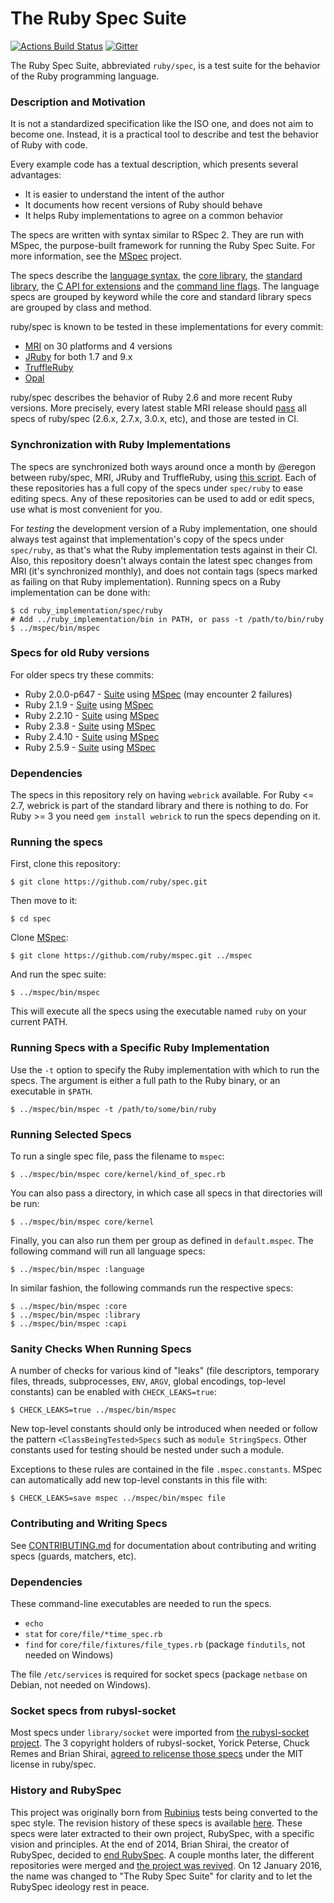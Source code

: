 # The Ruby Spec Suite

[![Actions Build Status](https://github.com/ruby/spec/workflows/CI/badge.svg)](https://github.com/ruby/spec/actions)
[![Gitter](https://badges.gitter.im/ruby/spec.svg)](https://gitter.im/ruby/spec)

The Ruby Spec Suite, abbreviated `ruby/spec`, is a test suite for the behavior of the Ruby programming language.

### Description and Motivation

It is not a standardized specification like the ISO one, and does not aim to become one.
Instead, it is a practical tool to describe and test the behavior of Ruby with code.

Every example code has a textual description, which presents several advantages:

* It is easier to understand the intent of the author
* It documents how recent versions of Ruby should behave
* It helps Ruby implementations to agree on a common behavior

The specs are written with syntax similar to RSpec 2.
They are run with MSpec, the purpose-built framework for running the Ruby Spec Suite.
For more information, see the [MSpec](http://github.com/ruby/mspec) project.

The specs describe the [language syntax](language/), the [core library](core/), the [standard library](library/), the [C API for extensions](optional/capi) and the [command line flags](command_line/).
The language specs are grouped by keyword while the core and standard library specs are grouped by class and method.

ruby/spec is known to be tested in these implementations for every commit:
* [MRI](http://rubyci.org/) on 30 platforms and 4 versions
* [JRuby](https://github.com/jruby/jruby/tree/master/spec/ruby) for both 1.7 and 9.x
* [TruffleRuby](https://github.com/oracle/truffleruby/tree/master/spec/ruby)
* [Opal](https://github.com/opal/opal/tree/master/spec)

ruby/spec describes the behavior of Ruby 2.6 and more recent Ruby versions.
More precisely, every latest stable MRI release should [pass](https://github.com/ruby/spec/actions/workflows/ci.yml) all specs of ruby/spec (2.6.x, 2.7.x, 3.0.x, etc), and those are tested in CI.

### Synchronization with Ruby Implementations

The specs are synchronized both ways around once a month by @eregon between ruby/spec, MRI, JRuby and TruffleRuby,
using [this script](https://github.com/ruby/mspec/blob/master/tool/sync/sync-rubyspec.rb).
Each of these repositories has a full copy of the specs under `spec/ruby` to ease editing specs.
Any of these repositories can be used to add or edit specs, use what is most convenient for you.

For *testing* the development version of a Ruby implementation, one should always test against that implementation's copy of the specs under `spec/ruby`, as that's what the Ruby implementation tests against in their CI.
Also, this repository doesn't always contain the latest spec changes from MRI (it's synchronized monthly), and does not contain tags (specs marked as failing on that Ruby implementation).
Running specs on a Ruby implementation can be done with:

```
$ cd ruby_implementation/spec/ruby
# Add ../ruby_implementation/bin in PATH, or pass -t /path/to/bin/ruby
$ ../mspec/bin/mspec
```

### Specs for old Ruby versions

For older specs try these commits:
* Ruby 2.0.0-p647 - [Suite](https://github.com/ruby/spec/commit/245862558761d5abc676843ef74f86c9bcc8ea8d) using [MSpec](https://github.com/ruby/mspec/commit/f90efa068791064f955de7a843e96e2d7d3041c2) (may encounter 2 failures)
* Ruby 2.1.9 - [Suite](https://github.com/ruby/spec/commit/f029e65241374386077ac500add557ae65069b55) using [MSpec](https://github.com/ruby/mspec/commit/55568ea3918c6380e64db8c567d732fa5781efed)
* Ruby 2.2.10 - [Suite](https://github.com/ruby/spec/commit/cbaa0e412270c944df0c2532fc500c920dba0e92) using [MSpec](https://github.com/ruby/mspec/commit/d84d7668449e96856c5f6bac8cb1526b6d357ce3)
* Ruby 2.3.8 - [Suite](https://github.com/ruby/spec/commit/dc733114d8ae66a3368ba3a98422c50147a76ba5) using [MSpec](https://github.com/ruby/mspec/commit/4599bc195fb109f2a482a01c32a7d659518369ea)
* Ruby 2.4.10 - [Suite](https://github.com/ruby/spec/commit/bce4f2b81d6c31db67cf4d023a0625ceadde59bd) using [MSpec](https://github.com/ruby/mspec/commit/e7eb8aa4c26495b7b461e687d950b96eb08b3ff2)
* Ruby 2.5.9 - [Suite](https://github.com/ruby/spec/commit/c503335d3d9f6ec6ef24de60a0716c34af69b64f) using [MSpec](https://github.com/ruby/mspec/commit/0091e8a62e954717cd54641f935eaf1403692041)

### Dependencies

The specs in this repository rely on having `webrick` available.
For Ruby <= 2.7, webrick is part of the standard library and there is nothing to do.
For Ruby >= 3 you need `gem install webrick` to run the specs depending on it.

### Running the specs

First, clone this repository:

    $ git clone https://github.com/ruby/spec.git

Then move to it:

    $ cd spec

Clone [MSpec](http://github.com/ruby/mspec):

    $ git clone https://github.com/ruby/mspec.git ../mspec

And run the spec suite:

    $ ../mspec/bin/mspec

This will execute all the specs using the executable named `ruby` on your current PATH.

### Running Specs with a Specific Ruby Implementation

Use the `-t` option to specify the Ruby implementation with which to run the specs.
The argument is either a full path to the Ruby binary, or an executable in `$PATH`.

    $ ../mspec/bin/mspec -t /path/to/some/bin/ruby

### Running Selected Specs

To run a single spec file, pass the filename to `mspec`:

    $ ../mspec/bin/mspec core/kernel/kind_of_spec.rb

You can also pass a directory, in which case all specs in that directories will be run:

    $ ../mspec/bin/mspec core/kernel

Finally, you can also run them per group as defined in `default.mspec`.
The following command will run all language specs:

    $ ../mspec/bin/mspec :language

In similar fashion, the following commands run the respective specs:

    $ ../mspec/bin/mspec :core
    $ ../mspec/bin/mspec :library
    $ ../mspec/bin/mspec :capi

### Sanity Checks When Running Specs

A number of checks for various kind of "leaks" (file descriptors, temporary files,
threads, subprocesses, `ENV`, `ARGV`, global encodings, top-level constants) can be
enabled with `CHECK_LEAKS=true`:

    $ CHECK_LEAKS=true ../mspec/bin/mspec

New top-level constants should only be introduced when needed or follow the
pattern `<ClassBeingTested>Specs` such as `module StringSpecs`.
Other constants used for testing should be nested under such a module.

Exceptions to these rules are contained in the file `.mspec.constants`.
MSpec can automatically add new top-level constants in this file with:

    $ CHECK_LEAKS=save mspec ../mspec/bin/mspec file

### Contributing and Writing Specs

See [CONTRIBUTING.md](https://github.com/ruby/spec/blob/master/CONTRIBUTING.md) for documentation about contributing and writing specs (guards, matchers, etc).

### Dependencies

These command-line executables are needed to run the specs.

* `echo`
* `stat` for `core/file/*time_spec.rb`
* `find` for `core/file/fixtures/file_types.rb` (package `findutils`, not needed on Windows)

The file `/etc/services` is required for socket specs (package `netbase` on Debian, not needed on Windows).

### Socket specs from rubysl-socket

Most specs under `library/socket` were imported from [the rubysl-socket project](https://github.com/rubysl/rubysl-socket).
The 3 copyright holders of rubysl-socket, Yorick Peterse, Chuck Remes and
Brian Shirai, [agreed to relicense those specs](https://github.com/rubysl/rubysl-socket/issues/15)
under the MIT license in ruby/spec.

### History and RubySpec

This project was originally born from [Rubinius](https://github.com/rubinius/rubinius) tests being converted to the spec style.
The revision history of these specs is available [here](https://github.com/ruby/spec/blob/2b886623/CHANGES.before-2008-05-10).
These specs were later extracted to their own project, RubySpec, with a specific vision and principles.
At the end of 2014, Brian Shirai, the creator of RubySpec, decided to [end RubySpec](http://rubinius.com/2014/12/31/matz-s-ruby-developers-don-t-use-rubyspec/).
A couple months later, the different repositories were merged and [the project was revived](http://eregon.github.io/rubyspec/2015/07/29/rubyspec-is-reborn.html).
On 12 January 2016, the name was changed to "The Ruby Spec Suite" for clarity and to let the RubySpec ideology rest in peace.
